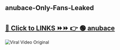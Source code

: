
 ## anubace-Only-Fans-Leaked

# <h2><a href="https://clipsfans.com/anubace&ref=git">🔗 Click to LINKS ⏩⏩ 👉 🟢 anubace </a></h2>

<a href="https://clipsfans.com/anubace&ref=git" rel="nofollow" data-target="animated-image.originalLink"><img src="https://i.ibb.co.com/xMMVF88/686577567.gif" alt="Viral Video Original" style="max-width: 100%; display: inline-block;" data-target="animated-image.originalImage"></a>
